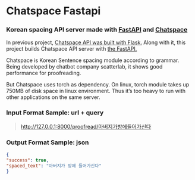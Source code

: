 # Chatspace Fastapi
### Korean spacing API server made with [FastAPI](https://github.com/tiangolo/fastapi) and [Chatspace](https://github.com/pingpong-ai/chatspace)

In previous project, [Chatspace API was built with Flask.](https://github.com/snoop2head/chatspace_api)
Along with it, this project builds Chatspace API server with [the FastAPI.](https://github.com/tiangolo/fastapi)

Chatspace is Korean Sentence spacing module according to grammar. Being developed by chatbot company scatterlab, it shows good performance for proofreading. 

But Chatspace uses torch as dependency. On linux, torch module takes up 750MB of disk space in linux environment. Thus it’s too heavy to run with other applications on the same server. 


### Input Format Sample: url + query
> http://127.0.0.1:8000/proofread/아버지가방에들어가신다

### Output Format Sample: json
```json
{
"success": true,
"spaced_text": "아버지가 방에 들어가신다"
}
```
